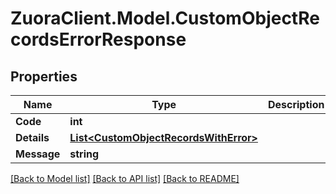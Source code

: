 # ZuoraClient.Model.CustomObjectRecordsErrorResponse

## Properties

Name | Type | Description | Notes
------------ | ------------- | ------------- | -------------
**Code** | **int** |  | [optional] 
**Details** | [**List&lt;CustomObjectRecordsWithError&gt;**](CustomObjectRecordsWithError.md) |  | [optional] 
**Message** | **string** |  | [optional] 

[[Back to Model list]](../README.md#documentation-for-models) [[Back to API list]](../README.md#documentation-for-api-endpoints) [[Back to README]](../README.md)

